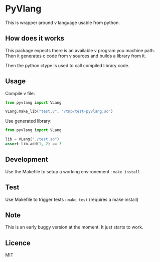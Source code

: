 PyVlang
=======

This is wrapper around v language usable from python.

How does it works
-----------------

This package expects there is an available v program you machine path. Then it generates c code from v sources and builds a library from it.

Then the python ctype is used to call compiled library code.

Usage
-----

Compile v file:

```python
from pyvlang import VLang

VLang.make_lib("test.v", "/tmp/test-pyvlang.so")
```

Use generated library:

```python
from pyvlang import VLang

lib = VLang("./test.so")
assert lib.add(1, 2) == 3
```

Development
-----------

Use the Makefile to setup a working environement : `make install`

Test
----

Use Makefile to trigger tests : `make test` (requires a make install)

Note
----

This is an early buggy version at the moment. It just starts to work.

Licence
-------

MIT
